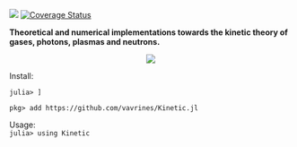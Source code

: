 ![](https://travis-ci.com/vavrines/Kinetic.jl.svg?branch=master)
[![Coverage Status](https://coveralls.io/repos/github/vavrines/Kinetic.jl/badge.svg?branch=master)](https://coveralls.io/github/vavrines/Kinetic.jl?branch=master)

**Theoretical and numerical implementations towards the kinetic theory of gases, photons, plasmas and neutrons.**

<p align="center">
  <img src="https://github.com/tbxiao/tbxiao.github.io/blob/master/img/kinetic.gif">
</p>
Install:  

`julia> ]`  

`pkg> add https://github.com/vavrines/Kinetic.jl`

Usage:  
`julia> using Kinetic`
